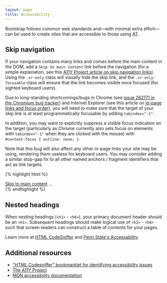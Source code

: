 ```yaml
---
layout: page
title: Accessibility
---
```


Bootstrap follows common web standards and—with minimal extra effort—can be used to create sites that are accessible to those using <abbr title="Assistive Technology" class="initialism">AT</abbr>.

## Skip navigation

If your navigation contains many links and comes before the main content in the DOM, add a `Skip to main content` link before the navigation (for a simple explanation, see this [A11Y Project article on skip navigation links](http://a11yproject.com/posts/skip-nav-links/)). Using the `.sr-only` class will visually hide the skip link, and the <code>.sr-only-focusable</code> class will ensure that the link becomes visible once focused (for sighted keyboard users).

<div class="bd-callout bd-callout-danger" id="callout-skiplinks">
  <p>Due to long-standing shortcomings/bugs in Chrome (see <a href="https://code.google.com/p/chromium/issues/detail?id=262171" title="Chromium bug tracker - Issue 262171: Focus should cycle from named anchor">issue 262171 in the Chromium bug tracker</a>) and Internet Explorer (see this article on <a href="http://accessibleculture.org/articles/2010/05/in-page-links/">in-page links and focus order</a>), you will need to make sure that the target of your skip link is at least programmatically focusable by adding <code>tabindex="-1"</code>.</p>
  <p>In addition, you may want to explicitly suppress a visible focus indication on the target (particularly as Chrome currently also sets focus on elements with <code>tabindex="-1"</code> when they are clicked with the mouse) with <code>#content:focus { outline: none; }</code>.</p>
  <p>Note that this bug will also affect any other in-page links your site may be using, rendering them useless for keyboard users. You may consider adding a similar stop-gap fix to all other named anchors / fragment identifiers that act as link targets.</p>
</div>

{% highlight html %}
<body>
  <a href="#content" class="sr-only sr-only-focusable">Skip to main content</a>
  ...
  <div class="container" id="content" tabindex="-1">
    <!-- The main page content -->
  </div>
</body>
{% endhighlight %}

## Nested headings

When nesting headings (`<h1>` - `<h6>`), your primary document header should be an `<h1>`. Subsequent headings should make logical use of `<h2>` - `<h6>` such that screen readers can construct a table of contents for your pages.

Learn more at [HTML CodeSniffer](http://squizlabs.github.io/HTML_CodeSniffer/Standards/Section508/) and [Penn State's Accessability](http://accessibility.psu.edu/headings).

## Additional resources

- ["HTML Codesniffer" bookmarklet for identifying accessibility issues](https://github.com/squizlabs/HTML_CodeSniffer)
- [The A11Y Project](http://a11yproject.com/)
- [MDN accessibility documentation](https://developer.mozilla.org/en-US/docs/Accessibility)
